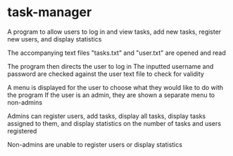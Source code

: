 # task-manager
A program to allow users to log in and view tasks, add new tasks, register new users, and display statistics

The accompanying text files "tasks.txt" and "user.txt" are opened and read

The program then directs the user to log in
The inputted username and password are checked against the user text file to check for validity

A menu is displayed for the user to choose what they would like to do with the program
If the user is an admin, they are shown a separate menu to non-admins

Admins can register users, add tasks, display all tasks, display tasks assigned to them, 
  and display statistics on the number of tasks and users registered

Non-admins are unable to register users or display statistics
